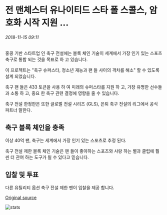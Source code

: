 # 전 맨체스터 유나이티드 스타 폴 스콜스, 암호화 시작 지원 ...

###### 2018-11-15 09:11

홍콩 기반 스타트업 인 축구 전설에는 블록 체인 기술이 세계에서 가장 인기 있는 스포츠 축구로 통합 되는 것을 목표로 하 고 있습니다.

이 프로젝트는 "축구 슈퍼스타, 청소년 재능과 팬 들 사이의 격차를 해소" 할 수 있도록 설계 되었습니다.

축구 팬 들은 433 토큰을 사용 하 여 미래의 슈퍼스타를 지원 하 고, 가장 유명한 선수들과 소통 하 고, 중요 한 축구 관련 결정에 영향을 줄 수 있습니다.

축구 전설 한정판은 또한 글로벌 전설 시리즈 (GLS), 은퇴 축구 전설의 리그에서 공식 파트너 말한다.

## 축구 블록 체인을 충족

이상 40억 팬, 축구는 세계에서 가장 인기 있는 스포츠로 추정 된다.

축구 전설 제한 블록 체인 기술은 팬 들이 좋아하는 스포츠와 사랑 하는 별과 클럽에 훨씬 더 관여 하는 도구가 될 수 있다고 믿습니다.

## 입찰 및 투표

다른 유틸리티 옵션 축구 전설 제한 팬이 입찰을 제공 합니다.

[Original source](https://cointelegraph.com/news/paul-scholes-former-manchester-united-star-to-support-crypto-startup)

![stats](https://c.statcounter.com/11760860/0/a89fa40b/1/ "stats")